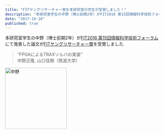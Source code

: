 ```yaml
---
title: "FITヤングリサーチャー賞を本研究室の学生が受賞しました！"
description: "本研究室学生の中野（博士前期2年）がFIT2016 第15回情報科学技術フォーラムにて発表した論文がFITヤングリサーチャー賞を受賞しました."
date: "2017-10-10"
published: true
---
```


本研究室学生の中野（博士前期2年）が[FIT2016 第15回情報科学技術フォーラム](http://www.ipsj.or.jp/event/fit/fit2016/)にて発表した論文が[FITヤングリサーチャー賞](http://www.ipsj.or.jp/award/fit-young.html)を受賞しました.

> “FPGAによるTRAXソルバの実装”  
> 中野正隆, 山口佳樹（筑波大学）

<img src="/uploads/2017-10-10.jpg" alt="中野" style="width:200px;"/>
